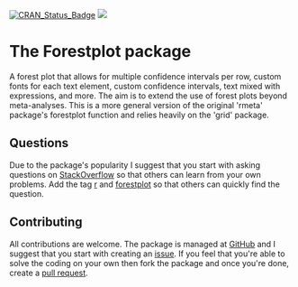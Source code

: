 [![CRAN_Status_Badge](https://www.r-pkg.org/badges/version/forestplot)](https://cran.r-project.org/package=forestplot)
[![](https://cranlogs.r-pkg.org/badges/forestplot)](https://cran.r-project.org/package=forestplot)

# The Forestplot package

A forest plot that allows for multiple confidence intervals per row, custom fonts for each text element, custom confidence intervals, text mixed with expressions, and more. The aim is to extend the use of forest plots beyond meta-analyses. This is a more general version of the original 'rmeta' package's forestplot function and relies heavily on the 'grid' package.

## Questions

Due to the package's popularity I suggest that you start with asking questions on [StackOverflow](https://stackoverflow.com/) so that others can learn from your own problems. Add the tag [r](https://stackoverflow.com/questions/tagged/r) and [forestplot](https://stackoverflow.com/questions/tagged/forestplot) so that others can quickly find the question.

## Contributing

All contributions are welcome. The package is managed at [GitHub](https://github.com/gforge/forestplot) and I suggest that you start with creating an [issue](https://github.com/gforge/forestplot/issues). If you feel that you're able to solve the coding on your own then fork the package and once you're done, create a [pull request](https://github.com/gforge/forestplot/pulls).
